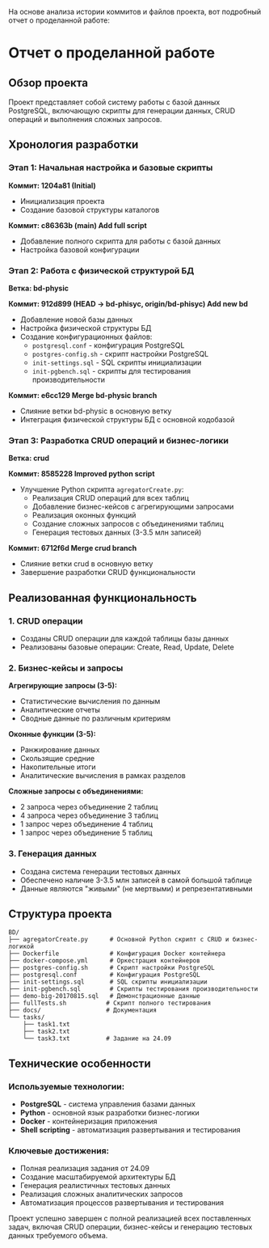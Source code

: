 На основе анализа истории коммитов и файлов проекта, вот подробный отчет о проделанной работе:

# Отчет о проделанной работе

## Обзор проекта
Проект представляет собой систему работы с базой данных PostgreSQL, включающую скрипты для генерации данных, CRUD операций и выполнения сложных запросов.

## Хронология разработки

### Этап 1: Начальная настройка и базовые скрипты
**Коммит: 1204a81 (Initial)**
- Инициализация проекта
- Создание базовой структуры каталогов

**Коммит: c86363b (main) Add full script**
- Добавление полного скрипта для работы с базой данных
- Настройка базовой конфигурации

### Этап 2: Работа с физической структурой БД
**Ветка: bd-physic**

**Коммит: 912d899 (HEAD -> bd-phisyc, origin/bd-phisyc) Add new bd**
- Добавление новой базы данных
- Настройка физической структуры БД
- Создание конфигурационных файлов:
  - `postgresql.conf` - конфигурация PostgreSQL
  - `postgres-config.sh` - скрипт настройки PostgreSQL
  - `init-settings.sql` - SQL скрипты инициализации
  - `init-pgbench.sql` - скрипты для тестирования производительности

**Коммит: e6cc129 Merge bd-physic branch**
- Слияние ветки bd-physic в основную ветку
- Интеграция физической структуры БД с основной кодобазой

### Этап 3: Разработка CRUD операций и бизнес-логики
**Ветка: crud**

**Коммит: 8585228 Improved python script**
- Улучшение Python скрипта `agregatorCreate.py`:
  - Реализация CRUD операций для всех таблиц
  - Добавление бизнес-кейсов с агрегирующими запросами
  - Реализация оконных функций
  - Создание сложных запросов с объединениями таблиц
  - Генерация тестовых данных (3-3.5 млн записей)

**Коммит: 6712f6d Merge crud branch**
- Слияние ветки crud в основную ветку
- Завершение разработки CRUD функциональности

## Реализованная функциональность

### 1. CRUD операции
- Созданы CRUD операции для каждой таблицы базы данных
- Реализованы базовые операции: Create, Read, Update, Delete

### 2. Бизнес-кейсы и запросы
**Агрегирующие запросы (3-5):**
- Статистические вычисления по данным
- Аналитические отчеты
- Сводные данные по различным критериям

**Оконные функции (3-5):**
- Ранжирование данных
- Скользящие средние
- Накопительные итоги
- Аналитические вычисления в рамках разделов

**Сложные запросы с объединениями:**
- 2 запроса через объединение 2 таблиц
- 4 запроса через объединение 3 таблиц  
- 1 запрос через объединение 4 таблиц
- 1 запрос через объединение 5 таблиц

### 3. Генерация данных
- Создана система генерации тестовых данных
- Обеспечено наличие 3-3.5 млн записей в самой большой таблице
- Данные являются "живыми" (не мертвыми) и репрезентативными

## Структура проекта

```
BD/
├── agregatorCreate.py      # Основной Python скрипт с CRUD и бизнес-логикой
├── Dockerfile              # Конфигурация Docker контейнера
├── docker-compose.yml      # Оркестрация контейнеров
├── postgres-config.sh      # Скрипт настройки PostgreSQL
├── postgresql.conf         # Конфигурация PostgreSQL
├── init-settings.sql       # SQL скрипты инициализации
├── init-pgbench.sql        # Скрипты тестирования производительности
├── demo-big-20170815.sql   # Демонстрационные данные
├── fullTests.sh           # Скрипт полного тестирования
├── docs/                  # Документация
└── tasks/
    ├── task1.txt
    ├── task2.txt
    └── task3.txt          # Задание на 24.09
```

## Технические особенности

### Используемые технологии:
- **PostgreSQL** - система управления базами данных
- **Python** - основной язык разработки бизнес-логики
- **Docker** - контейнеризация приложения
- **Shell scripting** - автоматизация развертывания и тестирования

### Ключевые достижения:
- Полная реализация задания от 24.09
- Создание масштабируемой архитектуры БД
- Генерация реалистичных тестовых данных
- Реализация сложных аналитических запросов
- Автоматизация процессов развертывания и тестирования

Проект успешно завершен с полной реализацией всех поставленных задач, включая CRUD операции, бизнес-кейсы и генерацию тестовых данных требуемого объема.
